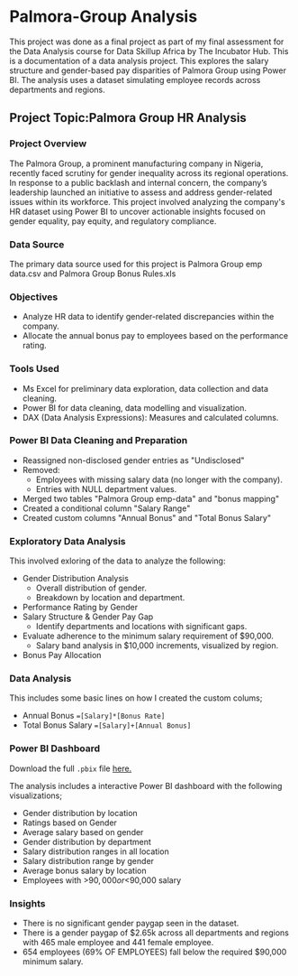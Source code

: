 # Palmora-Group Analysis
This project was done as a final project as part of my final assessment for the Data Analysis course for Data Skillup Africa by The Incubator Hub.
This is a documentation of a data analysis project. This explores the salary structure and gender-based pay disparities of Palmora Group using Power BI. The analysis uses a dataset simulating employee records across departments and regions. 

## Project Topic:Palmora Group HR Analysis

### Project Overview
The Palmora Group, a prominent manufacturing company in Nigeria, recently faced scrutiny for gender inequality across its regional operations. In response to a public backlash and internal concern, the company’s leadership launched an initiative to assess and address gender-related issues within its workforce.
This project involved analyzing the company's HR dataset using Power BI to uncover actionable insights focused on gender equality, pay equity, and regulatory compliance.

### Data Source
The primary data source used for this project is Palmora Group emp data.csv and Palmora Group Bonus Rules.xls

### Objectives
- Analyze HR data to identify gender-related discrepancies within the company.
- Allocate the annual bonus pay to employees based on the performance rating.
 
### Tools Used
- Ms Excel for preliminary data exploration, data collection and data cleaning.
- Power BI for data cleaning, data modelling and visualization.
- DAX (Data Analysis Expressions): Measures and calculated columns.

### Power BI Data Cleaning and Preparation
  - Reassigned non-disclosed gender entries as "Undisclosed"
  - Removed:
    -  Employees with missing salary data (no longer with the company).
    -  Entries with NULL department values.
  - Merged two tables "Palmora Group emp-data" and "bonus mapping"
  - Created a conditional column "Salary Range"
  - Created custom columns "Annual Bonus" and "Total Bonus Salary"
   
### Exploratory Data Analysis
This involved exloring of the data to analyze the following:
- Gender Distribution Analysis
   - Overall distribution of gender.
   - Breakdown by location and department.
- Performance Rating by Gender
- Salary Structure & Gender Pay Gap
  - Identify departments and locations with significant gaps.
- Evaluate adherence to the minimum salary requirement of $90,000.
  - Salary band analysis in $10,000 increments, visualized by region.
- Bonus Pay Allocation

### Data Analysis
This includes some basic lines on how I created the custom colums;
- Annual Bonus
``` =[Salary]*[Bonus Rate] ```
- Total Bonus Salary
```=[Salary]+[Annual Bonus] ```

### Power BI Dashboard
Download the full `.pbix` file [here.](https://github.com/Nissi-Olugbode/Palmora-Group-HR-Analysis/blob/main/Palmora%20Group%20project.pbix)

The analysis includes a interactive Power BI dashboard with the following visualizations;
- Gender distribution by location
- Ratings based on Gender
- Average salary based on gender
- Gender distribution by department
- Salary distribution ranges in all location
- Salary distribution range by gender
- Average bonus salary by location
- Employees with >$90,000 or <$90,000 salary

### Insights
- There is no significant gender paygap seen in the dataset.
- There is a gender paygap of $2.65k across all departments and regions with 465 male employee and 441 female employee.
- 654 employees (69% OF EMPLOYEES) fall below the required $90,000 minimum salary.


